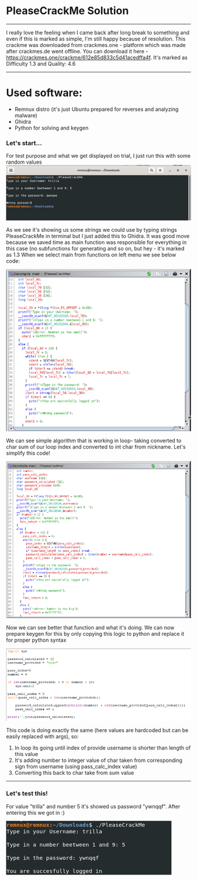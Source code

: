 # PleaseCrackMe Solution
***

I really love the feeling when I came back after long break to something and even if this is marked as simple, I'm still happy because of resolution. This crackme was downloaded from crackmes.one - platform which was made after crackmes.de went offline.
You can download it here - https://crackmes.one/crackme/612e85d833c5d41acedffa4f. It's marked as Difficulty 1.3 and Quality: 4.6
***

# Used software:
* Remnux distro (it's just Ubuntu prepared for reverses and analyzing malware)
* Ghidra
* Python for solving and keygen


### Let's start...
For test purpose and what we get displayed on trial, I just run this with some random values
![alt text](images/1.png "")

As we see it's showing us some strings we could use by typing strings PleaseCrackMe in terminal but I just added this to Ghidra.
It was good move because we saved time as main function was responsible for everything in this case (no subfunctions for generating and so on, but hey - it's marked as 1.3
When we select main from functions on left menu we see below code:


![alt text](images/2.png "")

We can see simple algorithm that is working in loop- taking converted to char sum of our loop index and converted to int char from nickname. Let's simplify this code!


![alt text](images/3.png "")

Now we can see better that function and what it's doing. We can now prepare keygen for this by only copying this logic to python and replace it for proper python syntax 


![alt text](images/4.png "")

This code is doing exactly the same (here values are hardcoded but can be easily replaced with args), so:
1. In loop its going until index of provide username is shorter than length of this value
2. It's adding number to integer value of char taken from corresponding sign from username (using pass_calc_index value)
3. Converting this back to char take from sum value
***

### Let's test this!
For value "trilla" and number 5 it's showed us password "ywnqqf". After entering this we got in :)


![alt text](images/5.png "")

